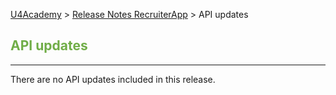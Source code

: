 [U4Academy](../README.md) > [Release Notes RecruiterApp](README.md) > API updates

## <span style="color:#70ad47">API updates</span>  
___
There are no API updates included in this release.
